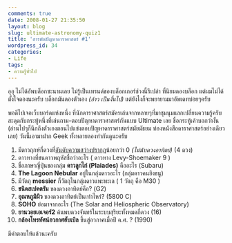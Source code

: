 ```yaml
---
comments: true
date: 2008-01-27 21:35:50
layout: blog
slug: ultimate-astronomy-quiz1
title: 'สารพันปัญหาดาราศาสตร์ #1'
wordpress_id: 34
categories:
- Life
tags:
- ความรู้ทั่วไป
---
```


อุอุ ไม่ได้อัพบล็อกซะนานเลย ไม่รู้เป็นเทรนด์ของบล็อกเกอร์ช่วงนี้รึเปล่า ที่นิยมดองบล็อก แต่ผมไม่ได้ตั้งใจดองนะครับ บล็อกมันดองตัวเอง _(อ้าว เป็นงั้นไป)_ แต่ยังไงก็จะพยายามมาอัพเดทบ่อยๆครับ

 

พอดีไปเจอเว็บบอร์ดแห่งหนึ่ง ที่นักดาราศาสตร์สมัครเล่นจากหลายๆที่มาชุมนุมแลกเปลี่ยนความรู้ครับ สะดุดกับกระทู้หนึ่งที่เล่นถาม-ตอบปัญหาดาราศาสตร์กันแบบ Ultimate เลย ชื่อกระทู้เค้าบอกว่างั้น (อ่านไปๆก็นึกถึงตัวเองตอนไปแข่งตอบปัญหาดาราศาสตร์สมัยมัธยม ท่องหนังสือดาราศาสตร์อย่างเดียวเลย) วันนี้เอามาฝาก Geek ทั้งหลายลองทำกันดูนะครับ

 

  
1. มีดาวฤกษ์กี่ดวงที่[อันดับความสว่างปรากฏ](http://www.armno.in.th/20071223/appearent-and-absolute-magnitude/)น้อยกว่า 0 _(ไม่นับดวงอาทิตย์)_ (4 ดวง)
2. ดาวหางที่ชนดาวพฤหัสชื่อว่าอะไร ( ดาวหาง Levy-Shoemaker 9 )
3. ชื่อภาษาญี่ปุ่นของกลุ่ม **ดาวลูกไก่ (Plaiades)** คืออะไร (Subaru)
4. **The Lagoon Nebular** อยู่ในกลุ่มดาวอะไร (กลุ่มดาวคนยิงธนู)
5. มีวัตถุ **messier** กี่วัตถุในกลุ่มดาวแพะทะเล ( 1 วัตถุ คือ M30 )
6. **ชนิดสเปคตรัม** ของดวงอาทิตย์คือ? (G2)
7. **อุณหภูมิผิว** ของดวงอาทิตย์เป็นเท่าไหร่? (5800 C)
8. **SOHO** ย่อมาจากอะไร (The Solar and Heliospheric Observatory)
9. **ยานวอยเอเจอร์2** ค้นพบดวงจันทร์ในระบบสุริยะทั้งหมดกี่ดวง (16)
10. **กล้องโทรทัศน์อวกาศฮับเบิล** ขึ้นสู่อวกาศเมื่อปี ค.ศ. ? (1990)

มีคำตอบให้แล้วนะครับ